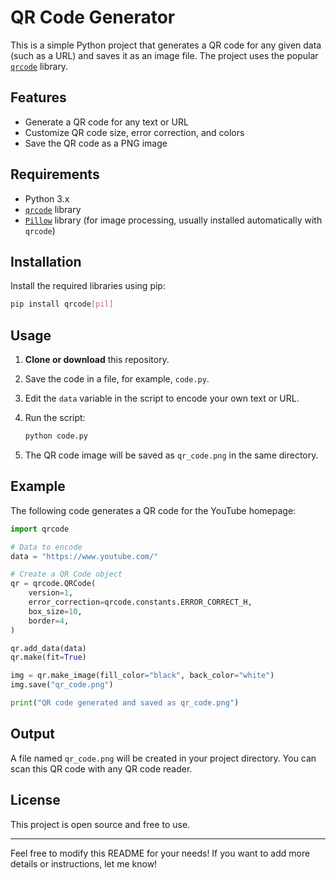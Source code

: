 # QR Code Generator

This is a simple Python project that generates a QR code for any given data (such as a URL) and saves it as an image file. The project uses the popular [`qrcode`](https://pypi.org/project/qrcode/) library.

## Features

- Generate a QR code for any text or URL
- Customize QR code size, error correction, and colors
- Save the QR code as a PNG image

## Requirements

- Python 3.x
- [`qrcode`](https://pypi.org/project/qrcode/) library
- [`Pillow`](https://pypi.org/project/Pillow/) library (for image processing, usually installed automatically with `qrcode`)

## Installation

Install the required libraries using pip:

```bash
pip install qrcode[pil]
```

## Usage

1. **Clone or download** this repository.
2. Save the code in a file, for example, `code.py`.
3. Edit the `data` variable in the script to encode your own text or URL.
4. Run the script:

   ```bash
   python code.py
   ```

5. The QR code image will be saved as `qr_code.png` in the same directory.

## Example

The following code generates a QR code for the YouTube homepage:

```python
import qrcode

# Data to encode
data = "https://www.youtube.com/"

# Create a QR Code object
qr = qrcode.QRCode(
    version=1,
    error_correction=qrcode.constants.ERROR_CORRECT_H,
    box_size=10,
    border=4,
)

qr.add_data(data)
qr.make(fit=True)

img = qr.make_image(fill_color="black", back_color="white")
img.save("qr_code.png")

print("QR code generated and saved as qr_code.png")
```

## Output

A file named `qr_code.png` will be created in your project directory. You can scan this QR code with any QR code reader.

## License

This project is open source and free to use.

---

Feel free to modify this README for your needs! If you want to add more details or instructions, let me know!
